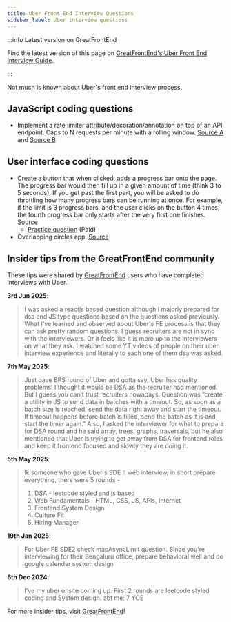 ```yaml
---
title: Uber Front End Interview Questions
sidebar_label: Uber interview questions
---
```


:::info Latest version on GreatFrontEnd

Find the latest version of this page on [GreatFrontEnd's Uber Front End Interview Guide](https://www.greatfrontend.com/interviews/company/uber/questions-guides?utm_source=frontendinterviewhandbook&utm_medium=referral&gnrs=frontendinterviewhandbook).

:::

Not much is known about Uber's front end interview process.

## JavaScript coding questions

- Implement a rate limiter attribute/decoration/annotation on top of an API endpoint. Caps to N requests per minute with a rolling window. [Source A](https://leetcode.com/discuss/interview-question/2409192/Uber-or-Phone-Screen-or-Senior-Front-End-Engineer) and [Source B](https://leetcode.com/discuss/interview-question/124880/Rate-Limiter)

## User interface coding questions

- Create a button that when clicked, adds a progress bar onto the page. The progress bar would then fill up in a given amount of time (think 3 to 5 seconds). If you get past the first part, you will be asked to do throttling how many progress bars can be running at once. For example, if the limit is 3 progress bars, and the user clicks on the button 4 times, the fourth progress bar only starts after the very first one finishes. [Source](https://leetcode.com/discuss/interview-question/1064199/uber-front-end-phone-screen-reject)
  - [Practice question](https://www.greatfrontend.com/questions/user-interface/progress-bars?utm_source=frontendinterviewhandbook&utm_medium=referral&gnrs=frontendinterviewhandbook) (Paid)
- Overlapping circles app. [Source](https://leetcode.com/discuss/interview-question/1784074/Uber-or-Phone-or-Overlapping-circles-app-or-Reject)

## Insider tips from the GreatFrontEnd community

These tips were shared by [GreatFrontEnd](https://www.greatfrontend.com/?utm_source=frontendinterviewhandbook&utm_medium=referral&gnrs=frontendinterviewhandbook) users who have completed interviews with Uber.

**3rd Jun 2025**:

> I was asked a reactjs based question although I majorly prepared for dsa and JS type questions based on the questions asked previously. What I've learned and  observed about Uber's FE process is that they can ask pretty random questions. 
> I guess recruiters are not in sync with the interviewers. Or it feels like it is more up to the interviewers on what they ask. I watched some YT videos of people on their uber interview experience and literally to each one of them dsa was asked.

**7th May 2025**: 

> Just gave BPS round of Uber and gotta say, Uber has quality problems! 
> I thought it would be DSA as the recruiter had mentioned. But I guess you can’t trust recruiters nowadays. 
> Question was “create a utility in JS to send data in batches with a timeout. So, as soon as a batch size is reached, send the data right away and start the timeout. If timeout happens before batch is filled, send the batch as it is and start the timer again.”
> Also, I asked the interviewer for what to prepare for DSA round and he said array, trees, graphs, traversals, but he also mentioned that Uber is trying to get away from DSA for frontend roles and keep it frontend focused and slowly they are doing it.

**5th May 2025**:

> Ik someone who gave Uber's SDE II web interview, in short prepare everything, there were 5 rounds - 
> 1. DSA - leetcode styled and js based
> 2. Web Fundamentals - HTML, CSS, JS, APIs, Internet
> 3. Frontend System Design
> 4. Culture Fit
> 5. Hiring Manager

**19th Jan 2025**:

> For Uber FE SDE2 check mapAsyncLimit question.
> Since you're interviewing for their Bengaluru office, prepare behavioral well and do google calender system design

**6th Dec 2024**:

> I've my uber onsite coming up. First 2 rounds are leetcode styled coding and System design.
> abt me: 7 YOE 

For more insider tips, visit [GreatFrontEnd](https://www.greatfrontend.com/?utm_source=frontendinterviewhandbook&utm_medium=referral&gnrs=frontendinterviewhandbook)!

